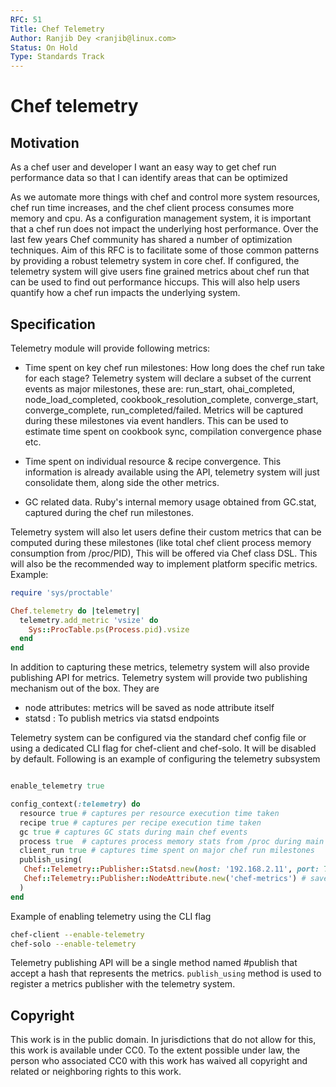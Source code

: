 ```yaml
---
RFC: 51
Title: Chef Telemetry
Author: Ranjib Dey <ranjib@linux.com>
Status: On Hold
Type: Standards Track
---
```


# Chef telemetry

## Motivation

  As a chef user and developer
  I want an easy way to get chef run performance data
  so that I can identify areas that can be optimized

As we automate more things with chef and control more system resources,
chef run time increases, and the chef client process consumes more memory and cpu.
As a configuration management system, it is important that a chef run
does not impact the underlying host performance. Over the last few years
Chef community has shared a number of optimization techniques. Aim of this
RFC is to facilitate some of those common patterns by providing a robust
telemetry system in core chef. If configured, the telemetry system will give users fine
grained metrics about chef run that can be used to find out
performance hiccups. This will also help users quantify how a chef
run impacts the underlying system.

## Specification

Telemetry module will provide following metrics:

- Time spent on key chef run milestones: How long does the chef run take for each stage? Telemetry system
  will declare  a subset of the current events as major milestones, these are: run_start,
  ohai_completed, node_load_completed, cookbook_resolution_complete, converge_start,
  converge_complete, run_completed/failed. Metrics will be captured during these milestones via event handlers.
  This can be used to estimate time spent on cookbook sync, compilation
  convergence phase etc.

- Time spent on individual resource & recipe convergence. This information is already available
  using the API, telemetry system will just consolidate them, along side the other metrics.

- GC related data. Ruby's internal memory usage obtained from
  GC.stat, captured during the chef run milestones.

Telemetry system will also let users define their custom metrics that can be computed
during these milestones (like total chef client process memory consumption from /proc/PID),
This will be offered via Chef class DSL. This will also be the recommended way to implement platform
specific metrics. Example:

```ruby
require 'sys/proctable'

Chef.telemetry do |telemetry|
  telemetry.add_metric 'vsize' do
    Sys::ProcTable.ps(Process.pid).vsize
  end
end
```

In addition to capturing these metrics, telemetry system will also provide publishing
API for metrics. Telemetry system will provide two publishing mechanism out of the box.
They are
  - node attributes: metrics will be saved as node attribute itself
  - statsd : To publish metrics via statsd endpoints

Telemetry system can be configured via the standard chef config file or using a dedicated
CLI flag for chef-client and chef-solo. It will be disabled by default.
Following is an example of configuring the telemetry subsystem

```ruby

enable_telemetry true

config_context(:telemetry) do
  resource true # captures per resource execution time taken
  recipe true # captures per recipe execution time taken
  gc true # captures GC stats during main chef events
  process true  # captures process memory stats from /proc during main chef events
  client_run true # captures time spent on major chef run milestones
  publish_using(
   Chef::Telemetry::Publisher::Statsd.new(host: '192.168.2.11', port: 7676), # emit data to statsd
   Chef::Telemetry::Publisher::NodeAttribute.new('chef-metrics') # save all metrics under node['chef-metrics'] attribute
  )
end

```
Example of enabling telemetry using the CLI flag

```sh
chef-client --enable-telemetry
chef-solo --enable-telemetry
```

Telemetry publishing API will be a single method named #publish that accept a hash that
represents the metrics. `publish_using` method is used to register a metrics publisher
with the telemetry system.

## Copyright

This work is in the public domain. In jurisdictions that do not allow for this,
this work is available under CC0. To the extent possible under law, the person
who associated CC0 with this work has waived all copyright and related or
neighboring rights to this work.
